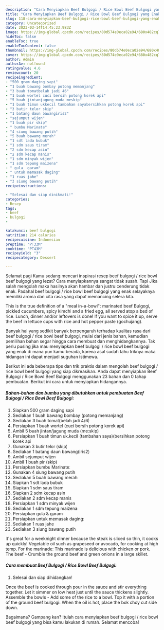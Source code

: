 ```yaml
---
description: "Cara Menyiapkan Beef Bulgogi / Rice Bowl Beef Bulgogi yang Enak"
title: "Cara Menyiapkan Beef Bulgogi / Rice Bowl Beef Bulgogi yang Enak"
slug: 118-cara-menyiapkan-beef-bulgogi-rice-bowl-beef-bulgogi-yang-enak
category: Uncategorized
date: 2023-03-14T14:45:23.983Z
image: https://img-global.cpcdn.com/recipes/80d574e0eca02e94/680x482cq70/beef-bulgogi-rice-bowl-beef-bulgogi-foto-resep-utama.jpg
hideToc: false
enableToc: true
enableTocContent: false
thumbnail: https://img-global.cpcdn.com/recipes/80d574e0eca02e94/680x482cq70/beef-bulgogi-rice-bowl-beef-bulgogi-foto-resep-utama.jpg
cover: https://img-global.cpcdn.com/recipes/80d574e0eca02e94/680x482cq70/beef-bulgogi-rice-bowl-beef-bulgogi-foto-resep-utama.jpg
author: Admin
authorAv: notfound
ratingvalue: 4.6
reviewcount: 20
recipeingredient:
- "500 gram daging sapi"
- "1 buah bawang bombay potong memanjang"
- "3 buah tomatbelah jadi 46"
- "1 buah wortel cuci bersih potong korek api"
- "5 buah jintanjagung muda meskip"
- "1 buah timun ukkecil tambahan sayabersihkan potong korek api"
- "3 butir telor skip"
- "1 batang daun bawangiris2"
- "sejumput wijen"
- "1 buah pir skip"
- " bumbu Marinate"
- "4 siung bawang putih"
- "5 buah bawang merah"
- "1 sdt lada bubuk"
- "1 sdm saus tiram"
- "2 sdm kecap asin"
- "2 sdm kecap manis"
- "1 sdm minyak wijen"
- "1 sdm tepung maizena"
- " gula  garam"
- " untuk memasak daging"
- "1 ruas jahe"
- "3 siung bawang putih"
recipeinstructions:

- "Selesai dan siap dinikmati!"
categories:
- Resep
tags:
- beef
- bulgogi
- 

katakunci: beef bulgogi  
nutrition: 214 calories
recipecuisine: Indonesian
preptime: "PT33M"
cooktime: "PT43M"
recipeyield: "3"
recipecategory: Dessert

---
```



Selamat pagi Kamu sedang mencari inspirasi resep beef bulgogi / rice bowl beef bulgogi yang lezat? Cara menyiapkannya sangat tidak susah. Tapi Jika salah mengolah maka hasilnya akan hambar dan justru cenderung tidak enak. Padahal beef bulgogi / rice bowl beef bulgogi yang enak selayaknya memiliki aroma dan cita rasa yang dapat memancing selera kita.


This is the true definition of a &#34;meal in-a-bowl&#34;: marinated beef Bulgogi, pickled cucumbers, spicy kimchi and a fried egg, all served atop a bed of rice. Lunch, dinner and/or leftovers is done! If you want to spice it up, serve the beef in lettuce cups with rice and hot pepper paste (gochujang).

Banyak hal yang sedikit banyak berpengaruh terhadap kualitas rasa dari beef bulgogi / rice bowl beef bulgogi, mulai dari jenis bahan, kemudian pemilihan bahan segar hingga cara membuat dan menghidangkannya. Tak perlu pusing jika mau menyiapkan beef bulgogi / rice bowl beef bulgogi yang enak di mana pun kamu berada, karena asal sudah tahu triknya maka hidangan ini dapat menjadi suguhan istimewa.


Berikut ini ada beberapa tips dan trik praktis dalam mengolah beef bulgogi / rice bowl beef bulgogi yang siap dikreasikan. Anda dapat menyiapkan Beef Bulgogi / Rice Bowl Beef Bulgogi menggunakan 23 bahan dan 0 tahap pembuatan. Berikut ini cara untuk menyiapkan hidangannya.

<!--inarticleads1-->

##### Bahan-bahan dan bumbu yang dibutuhkan untuk pembuatan Beef Bulgogi / Rice Bowl Beef Bulgogi:

1. Siapkan 500 gram daging sapi
1. Sediakan 1 buah bawang bombay (potong memanjang)
1. Sediakan 3 buah tomat(belah jadi 4/6)
1. Persiapkan 1 buah wortel (cuci bersih potong korek api)
1. Ambil 5 buah jintan/jagung muda (me:skip)
1. Persiapkan 1 buah timun uk.kecil (tambahan saya)(bersihkan potong korek api
1. Gunakan 3 butir telor (skip)
1. Sediakan 1 batang daun bawang(iris2)
1. Ambil sejumput wijen
1. Ambil 1 buah pir (skip)
1. Persiapkan  bumbu Marinate:
1. Gunakan 4 siung bawang putih
1. Sediakan 5 buah bawang merah
1. Siapkan 1 sdt lada bubuk
1. Siapkan 1 sdm saus tiram
1. Siapkan 2 sdm kecap asin
1. Sediakan 2 sdm kecap manis
1. Persiapkan 1 sdm minyak wijen
1. Sediakan 1 sdm tepung maizena
1. Persiapkan  gula &amp; garam
1. Persiapkan  untuk memasak daging:
1. Sediakan 1 ruas jahe
1. Sediakan 3 siung bawang putih


It&#39;s great for a weeknight dinner because the steak is sliced so thin, it cooks up quickly! Vegetable oil such as grapeseed or avocado, for cooking at high temp. For the marinade: This marinade is delicious with chicken or pork. The beef - Crumble the ground beef and green onions in a large skillet. 

<!--inarticleads2-->

##### Cara membuat Beef Bulgogi / Rice Bowl Beef Bulgogi:


1. Selesai dan siap dihidangkan!

Once the beef is cooked through pour in the sauce and stir everything together. Let it simmer on low heat just until the sauce thickens slightly. Assemble the bowls - Add some of the rice to a bowl. Top it with a portion of the ground beef bulgogi. When the oil is hot, place the bok choy cut side down. 

Bagaimana? Gampang kan? Itulah cara menyiapkan beef bulgogi / rice bowl beef bulgogi yang bisa kamu lakukan di rumah. Selamat mencoba!
